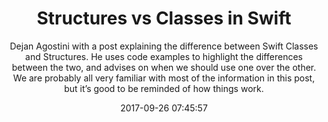 ---
title: "Structures vs Classes in Swift"
subtitle: "Dejan Agostini with a post explaining the difference between Swift Classes and Structures. He uses code examples to highlight the differences between the two, and advises on when we should use one over the other. We are probably all very familiar with most of the information in this post, but it’s good to be reminded of how things work."
tags: ["struct","class"]
link: "http://agostini.tech/2017/09/03/structures-vs-classes-in-swift/"
date: "2017-09-26 07:45:57"
---